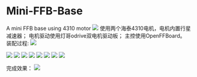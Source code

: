 # Mini-FFB-Base
A mini FFB base using 4310 motor
<img src="img/draft 2024-04-05 190442.png" >
使用两个海泰4310电机，电机内置行星减速器；
电机驱动使用灯哥odrive双电机驱动板；
主控使用OpenFFBoard。
<br>
装配过程:
<img src="img/微信图片_202404051914261.jpg" >

<img src="img/微信图片_202404051914262.jpg" >

<img src="img/微信图片_202404051914263.jpg" >

<img src="img/微信图片_202404051914264.jpg" >

<img src="img/微信图片_202404051914265.jpg" >

<img src="img/微信图片_202404051914266.jpg" >

<img src="img/微信图片_202404051914267.jpg" >

<img src="img/微信图片_202404051914391.jpg" >

<img src="img/微信图片_202404051914395.jpg" >

完成效果：
<img src="img/微信图片_2024040519142951.jpg" >

